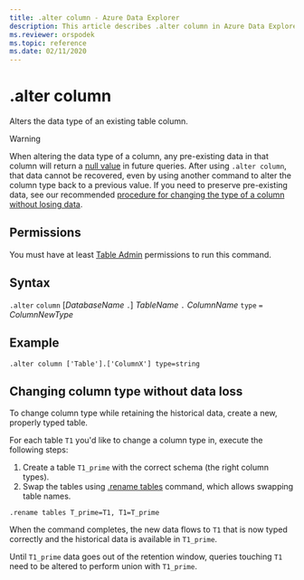 ```yaml
---
title: .alter column - Azure Data Explorer
description: This article describes .alter column in Azure Data Explorer.
ms.reviewer: orspodek
ms.topic: reference
ms.date: 02/11/2020
---
```

# .alter column

Alters the data type of an existing table column.

> [!WARNING]
> When altering the data type of a column, any pre-existing data in that column will return a [null value](../query/scalar-data-types/null-values.md) in future queries.
> After using `.alter column`, that data cannot be recovered, even by using another command to alter the column type back to a previous value.
> If you need to preserve pre-existing data, see our recommended [procedure for changing the type of a column without losing data](#changing-column-type-without-data-loss).

## Permissions

You must have at least [Table Admin](access-control/role-based-access-control.md) permissions to run this command.

## Syntax

`.alter` `column` [*DatabaseName* `.`] *TableName* `.` *ColumnName* `type` `=` *ColumnNewType*
 
## Example

```kusto
.alter column ['Table'].['ColumnX'] type=string
```

## Changing column type without data loss

To change column type while retaining the historical data, create a new, properly typed table.

For each table `T1` you'd like to change a column type in, execute the following steps:

1. Create a table `T1_prime` with the correct schema (the right column types).
1. Swap the tables using [.rename tables](rename-table-command.md) command, which allows swapping table names.

```kusto
.rename tables T_prime=T1, T1=T_prime
```

When the command completes, the new data flows to `T1` that is now typed correctly and the historical data is available in `T1_prime`.

Until `T1_prime` data goes out of the retention window, queries touching `T1` need to be altered to perform union with `T1_prime`.
